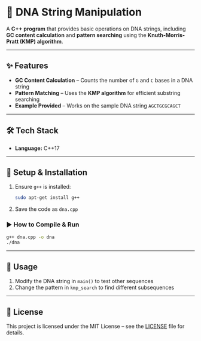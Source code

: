 # 🧬 DNA String Manipulation

A **C++ program** that provides basic operations on DNA strings, including **GC content calculation** and **pattern searching** using the **Knuth-Morris-Pratt (KMP) algorithm**.  

---

## ✨ Features
- **GC Content Calculation** – Counts the number of `G` and `C` bases in a DNA string  
- **Pattern Matching** – Uses the **KMP algorithm** for efficient substring searching  
- **Example Provided** – Works on the sample DNA string `AGCTGCGCAGCT`  

---

## 🛠️ Tech Stack
- **Language:** C++17  

---

## 🚀 Setup & Installation
1. Ensure `g++` is installed:  
   ```bash
   sudo apt-get install g++
   ```
2. Save the code as `dna.cpp`

### ▶️ How to Compile & Run
```bash
g++ dna.cpp -o dna
./dna
```

---

## 🎯 Usage
1. Modify the DNA string in `main()` to test other sequences
2. Change the pattern in `kmp_search` to find different subsequences

---

## 📜 License
This project is licensed under the MIT License – see the [LICENSE](LICENSE) file for details.
